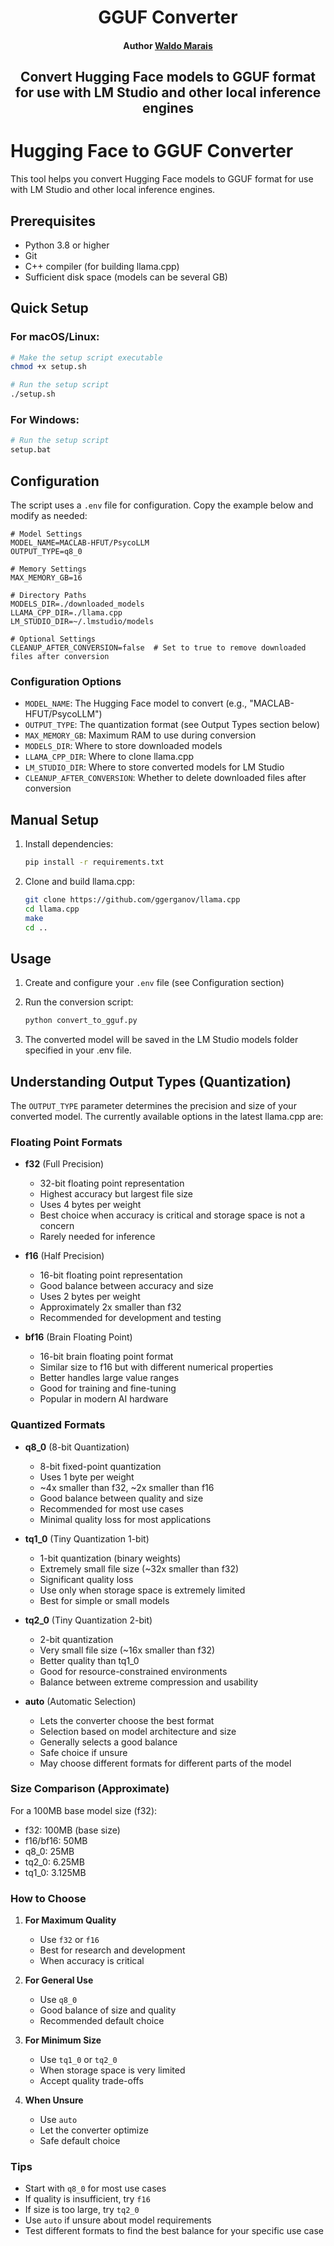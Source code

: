 <div align="center">
  <div>
    <h1 align="center">GGUF Converter</h1>
    <h4 align="center">Author <a href="https://waldomarais.com">Waldo Marais</a>
  </div>
	<h2>Convert Hugging Face models to GGUF format for use with LM Studio and other local inference engines</h2>
</div>

# Hugging Face to GGUF Converter

This tool helps you convert Hugging Face models to GGUF format for use with LM Studio and other local inference engines.

## Prerequisites

- Python 3.8 or higher
- Git
- C++ compiler (for building llama.cpp)
- Sufficient disk space (models can be several GB)

## Quick Setup

### For macOS/Linux:

```bash
# Make the setup script executable
chmod +x setup.sh

# Run the setup script
./setup.sh
```

### For Windows:

```bash
# Run the setup script
setup.bat
```

## Configuration

The script uses a `.env` file for configuration. Copy the example below and modify as needed:

```env
# Model Settings
MODEL_NAME=MACLAB-HFUT/PsycoLLM
OUTPUT_TYPE=q8_0

# Memory Settings
MAX_MEMORY_GB=16

# Directory Paths
MODELS_DIR=./downloaded_models
LLAMA_CPP_DIR=./llama.cpp
LM_STUDIO_DIR=~/.lmstudio/models

# Optional Settings
CLEANUP_AFTER_CONVERSION=false  # Set to true to remove downloaded files after conversion
```

### Configuration Options

- `MODEL_NAME`: The Hugging Face model to convert (e.g., "MACLAB-HFUT/PsycoLLM")
- `OUTPUT_TYPE`: The quantization format (see Output Types section below)
- `MAX_MEMORY_GB`: Maximum RAM to use during conversion
- `MODELS_DIR`: Where to store downloaded models
- `LLAMA_CPP_DIR`: Where to clone llama.cpp
- `LM_STUDIO_DIR`: Where to store converted models for LM Studio
- `CLEANUP_AFTER_CONVERSION`: Whether to delete downloaded files after conversion

## Manual Setup

1. Install dependencies:
   ```bash
   pip install -r requirements.txt
   ```

2. Clone and build llama.cpp:
   ```bash
   git clone https://github.com/ggerganov/llama.cpp
   cd llama.cpp
   make
   cd ..
   ```

## Usage

1. Create and configure your `.env` file (see Configuration section)

2. Run the conversion script:
   ```bash
   python convert_to_gguf.py
   ```

3. The converted model will be saved in the LM Studio models folder specified in your .env file.

## Understanding Output Types (Quantization)

The `OUTPUT_TYPE` parameter determines the precision and size of your converted model. The currently available options in the latest llama.cpp are:

### Floating Point Formats

- **f32** (Full Precision)
  - 32-bit floating point representation
  - Highest accuracy but largest file size
  - Uses 4 bytes per weight
  - Best choice when accuracy is critical and storage space is not a concern
  - Rarely needed for inference

- **f16** (Half Precision)
  - 16-bit floating point representation
  - Good balance between accuracy and size
  - Uses 2 bytes per weight
  - Approximately 2x smaller than f32
  - Recommended for development and testing

- **bf16** (Brain Floating Point)
  - 16-bit brain floating point format
  - Similar size to f16 but with different numerical properties
  - Better handles large value ranges
  - Good for training and fine-tuning
  - Popular in modern AI hardware

### Quantized Formats

- **q8_0** (8-bit Quantization)
  - 8-bit fixed-point quantization
  - Uses 1 byte per weight
  - ~4x smaller than f32, ~2x smaller than f16
  - Good balance between quality and size
  - Recommended for most use cases
  - Minimal quality loss for most applications

- **tq1_0** (Tiny Quantization 1-bit)
  - 1-bit quantization (binary weights)
  - Extremely small file size (~32x smaller than f32)
  - Significant quality loss
  - Use only when storage space is extremely limited
  - Best for simple or small models

- **tq2_0** (Tiny Quantization 2-bit)
  - 2-bit quantization
  - Very small file size (~16x smaller than f32)
  - Better quality than tq1_0
  - Good for resource-constrained environments
  - Balance between extreme compression and usability

- **auto** (Automatic Selection)
  - Lets the converter choose the best format
  - Selection based on model architecture and size
  - Generally selects a good balance
  - Safe choice if unsure
  - May choose different formats for different parts of the model

### Size Comparison (Approximate)

For a 100MB base model size (f32):
- f32: 100MB (base size)
- f16/bf16: 50MB
- q8_0: 25MB
- tq2_0: 6.25MB
- tq1_0: 3.125MB

### How to Choose

1. **For Maximum Quality**
   - Use `f32` or `f16`
   - Best for research and development
   - When accuracy is critical

2. **For General Use**
   - Use `q8_0`
   - Good balance of size and quality
   - Recommended default choice

3. **For Minimum Size**
   - Use `tq1_0` or `tq2_0`
   - When storage space is very limited
   - Accept quality trade-offs

4. **When Unsure**
   - Use `auto`
   - Let the converter optimize
   - Safe default choice

### Tips

- Start with `q8_0` for most use cases
- If quality is insufficient, try `f16`
- If size is too large, try `tq2_0`
- Use `auto` if unsure about model requirements
- Test different formats to find the best balance for your specific use case
